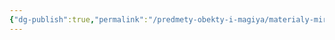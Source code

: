 ```yaml
---
{"dg-publish":true,"permalink":"/predmety-obekty-i-magiya/materialy-mira/derit/","dgPassFrontmatter":true}
---
```



